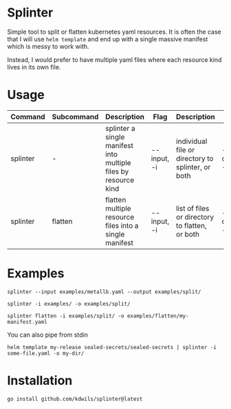 # Splinter

Simple tool to split or flatten kubernetes yaml resources. It is often the case that I will use `helm template` and end up with a single massive manifest which is messy to work with. 

Instead, I would prefer to have multiple yaml files where each resource kind lives in its own file.

# Usage
| Command | Subcommand | Description | Flag | Description | Flag | Description | Flag | Description |
| --- | ----------- | --- | --- | --- | --- | --- | --- | --- |
| splinter | - | splinter a single manifest into multiple files by resource kind | --input, -i | individual file or directory to splinter, or both  | --output, -o | directory to output manifests to | --kustomize, -k | spit out a simple kustomization.yaml for split resources |
| splinter | flatten | flatten multiple resource files into a single manifest | --input, -i | list of files or directory to flatten, or both | --output, -i | path & filename to output manifest to |


# Examples

```
splinter --input examples/metallb.yaml --output examples/split/
```

```
splinter -i examples/ -o examples/split/
```

```
splinter flatten -i examples/split/ -o examples/flatten/my-manifest.yaml
```

You can also pipe from stdin

```
helm template my-release sealed-secrets/sealed-secrets | splinter -i some-file.yaml -o my-dir/
````

# Installation

`go install github.com/kdwils/splinter@latest`